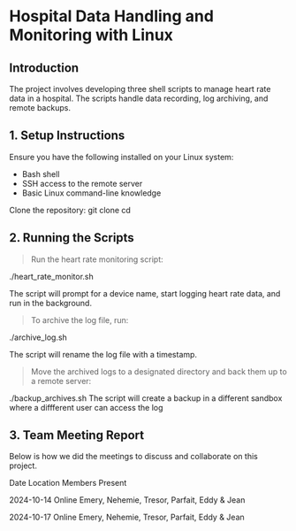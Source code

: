 # Hospital Data Handling and Monitoring with Linux

## Introduction
The project involves developing three shell scripts to manage heart rate data in a hospital. The scripts handle data recording, log archiving, and remote backups.

## 1. Setup Instructions

Ensure you have the following installed on your Linux system:
- Bash shell
- SSH access to the remote server
- Basic Linux command-line knowledge

Clone the repository:
   git clone <repository-url>
   cd <repository-directory>

## 2. Running the Scripts

> Run the heart rate monitoring script:

./heart_rate_monitor.sh

The script will prompt for a device name, start logging heart rate data, and run in the background.

> To archive the log file, run:

./archive_log.sh

The script will rename the log file with a timestamp.

> Move the archived logs to a designated directory and back them up to a remote server:

./backup_archives.sh
The script will create a backup in a different sandbox where a diffferent user can access the log


## 3. Team Meeting Report

Below is how we did the meetings to discuss and collaborate on this project.

Date	            Location                  Members Present
	
2024-10-14           Online                    Emery, Nehemie, Tresor, Parfait, Eddy & Jean

2024-10-17	     Online                    Emery, Nehemie, Tresor, Parfait, Eddy & Jean

